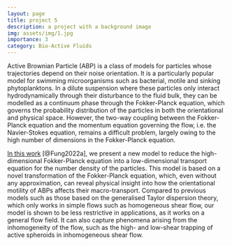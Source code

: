 ```yaml
---
layout: page
title: project 5
description: a project with a background image
img: assets/img/1.jpg
importance: 3
category: Bio-Active Fluids
---
```


Active Brownian Particle (ABP) is a class of models for particles whose trajectories depend on their noise orientation. It is a particularly popular model for swimming microorganisms such as bacterial, motile and sinking phytoplanktons. In a dilute suspension where these particles only interact hydrodynamically through their disturbance to the fluid bulk, they can be modelled as a continuum phase through the Fokker-Planck equation, which governs the probability distribution of the particles in both the orientational and physical space. However, the two-way coupling between the Fokker-Planck equation and the momentum equation governing the flow, i.e. the Navier-Stokes equation, remains a difficult problem, largely owing to the high number of dimensions in the Fokker-Planck equation.

[In this work](http://doi.org/10.1017/jfm.2022.10) [@Fung2022a], we present a new model to reduce the high-dimensional Fokker-Planck equation into a low-dimensional transport equation for the number density of the particles. This model is based on a novel transformation of the Fokker-Planck equation, which, even without any approximation, can reveal physical insight into how the orientational motility of ABPs affects their macro-transport. Compared to previous models such as those based on the generalised Taylor dispersion theory, which only works in simple flows such as homogeneous shear flow, our model is shown to be less restrictive in applications, as it works on a general flow field. It can also capture phenomena arising from the inhomogeneity of the flow, such as the high- and low-shear trapping of active spheroids in inhomogeneous shear flow.